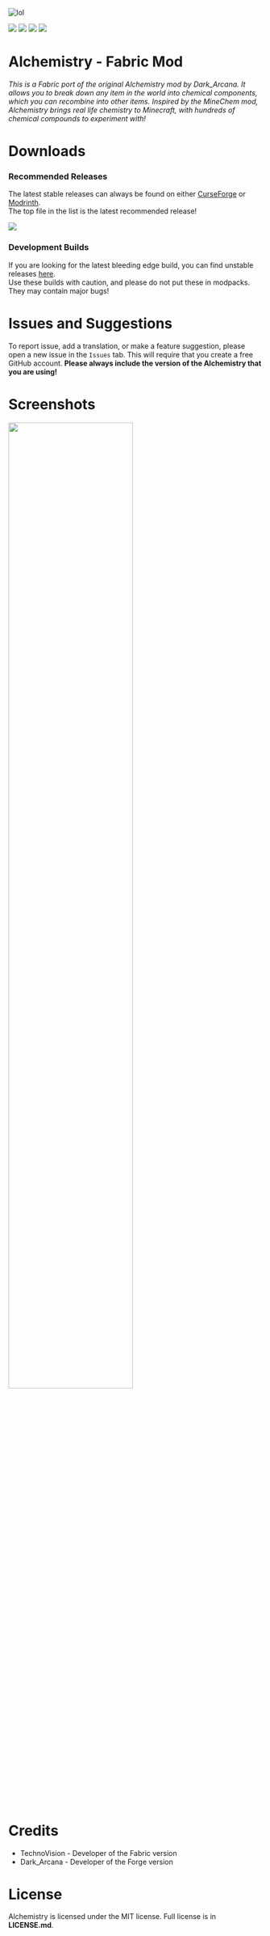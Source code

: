 ![lol](https://i.imgur.com/Q4KiNJ8.png)

[![](https://cf.way2muchnoise.eu/full_alchemistry-fabric_downloads.svg)](https://www.curseforge.com/minecraft/mc-mods/alchemistry-fabric) [![](https://cf.way2muchnoise.eu/packs/alchemistry-fabric.svg)](https://www.curseforge.com/minecraft/mc-mods/alchemistry-fabric) [![](https://cf.way2muchnoise.eu/versions/alchemistry-fabric.svg)](https://www.curseforge.com/minecraft/mc-mods/alchemistry-fabric) [![](https://img.shields.io/badge/Discord-TechnoVision-738bd7.svg)](https://discord.gg/m5fjByfrKP) 

# Alchemistry - Fabric Mod
_This is a Fabric port of the original Alchemistry mod by Dark_Arcana. It allows you to break down any item in the world into chemical components, which you can recombine into other items. Inspired by the MineChem mod, Alchemistry brings real life chemistry to Minecraft, with hundreds of chemical compounds to experiment with!_

# Downloads

### Recommended Releases

The latest stable releases can always be found on either [CurseForge](https://www.curseforge.com/minecraft/mc-mods/alchemistry-fabric) or [Modrinth](https://modrinth.com/mod/alchemistry-fabric).<br/>
The top file in the list is the latest recommended release!

[![](https://cf.way2muchnoise.eu/versions/voodoo-fabric.svg)](https://www.curseforge.com/minecraft/mc-mods/voodoo-fabric)

### Development Builds

If you are looking for the latest bleeding edge build, you can find unstable releases [here](https://github.com/TechnoVisionDev/Alchemistry/releases).</br>
Use these builds with caution, and please do not put these in modpacks. They may contain major bugs!

# Issues and Suggestions
To report issue, add a translation, or make a feature suggestion, please open a new issue in the `Issues` tab. This will require that you create a free GitHub account. **Please always include the version of the Alchemistry that you are using!**

# Screenshots
<img src="https://i.imgur.com/eEwQjtp.png" width="70%" height="70%" />

# Credits

* TechnoVision - Developer of the Fabric version
* Dark_Arcana - Developer of the Forge version

# License

Alchemistry is licensed under the MIT license. Full license is in **LICENSE.md**.
